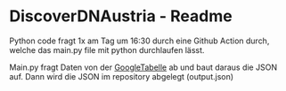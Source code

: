 # DiscoverDNAustria - Readme

Python code fragt 1x am Tag um 16:30 durch eine Github Action durch, welche das main.py file mit python durchlaufen lässt.

Main.py fragt Daten von der [GoogleTabelle](https://docs.google.com/spreadsheets/d/1MUk8bcxuXxcrgz4IR4HbqouWXa3fFfKb38k2SM2AdQ8/edit?gid=1041016962#gid=1041016962) ab und baut daraus die JSON auf. Dann wird die JSON im repository abgelegt (output.json)
